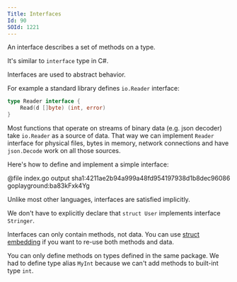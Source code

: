 ```yaml
---
Title: Interfaces
Id: 90
SOId: 1221
---
```

An interface describes a set of methods on a type.

It's similar to `interface` type in C#.

Interfaces are used to abstract behavior.

For example a standard library defines `io.Reader` interface:

```go
type Reader interface {
    Read(d []byte) (int, error)
}
```

Most functions that operate on streams of binary data (e.g. json decoder) take `io.Reader` as a source of data. That way we can implement `Reader` interface for physical files, bytes in memory, network connections and have `json.Decode` work on all those sources.

Here's how to define and implement a simple interface:

@file index.go output sha1:4211ae2b94a999a48fd954197938d1b8dec96086 goplayground:ba83kFxk4Yg

Unlike most other languages, interfaces are satisfied implicitly.

We don't have to explicitly declare that `struct User` implements interface `Stringer`.

Interfaces can only contain methods, not data. You can use [struct embedding](84) if you want to re-use both methods and data.

You can only define methods on types defined in the same package. We had to define type alias `MyInt` because we can't add methods to built-int type `int`.

<!-- TODO: how interfaces are implemented internally -->

<!-- TODO: is MyInt type alias or something else? -->

<!-- TODO: implementation of interfaces -->